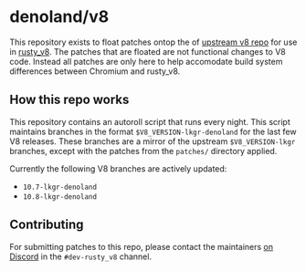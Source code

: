 # denoland/v8

This repository exists to float patches ontop the of
[upstream v8 repo][upstream] for use in [rusty_v8][rusty_v8]. The patches that
are floated are not functional changes to V8 code. Instead all patches are only
here to help accomodate build system differences between Chromium and rusty_v8.

[upstream]: https://chromium.googlesource.com/v8/v8.git
[rusty_v8]: https://github.com/denoland/rusty_v8

## How this repo works

This repository contains an autoroll script that runs every night. This script
maintains branches in the format `$V8_VERSION-lkgr-denoland` for the last few V8
releases. These branches are a mirror of the upstream `$V8_VERSION-lkgr`
branches, except with the patches from the `patches/` directory applied.

Currently the following V8 branches are actively updated:

- `10.7-lkgr-denoland`
- `10.8-lkgr-denoland`

## Contributing

For submitting patches to this repo, please contact the maintainers
[on Discord][discord] in the `#dev-rusty_v8` channel.

[discord]: https://discord.gg/deno
